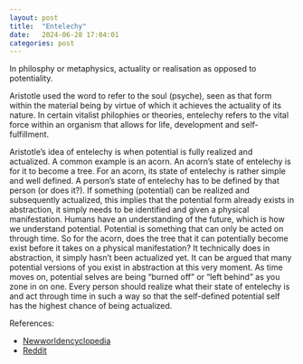 ```yaml
---
layout: post
title:  "Entelechy"
date:   2024-06-28 17:04:01
categories: post
---
```

In philosphy or metaphysics, actuality or realisation as opposed to potentiality.
<!--more-->

Aristotle used the word to refer to the soul (psyche), seen as that form within the material being by virtue of which it achieves the actuality of its nature. In certain vitalist philophies or theories, entelechy refers to the vital force within an organism that allows for life, development and self-fulfillment.

Aristotle’s idea of entelechy is when potential is fully realized and actualized. A common example is an acorn. An acorn’s state of entelechy is for it to become a tree. For an acorn, its state of entelechy is rather simple and well defined. A person’s state of entelechy has to be defined by that person (or does it?). If something (potential) can be realized and subsequently actualized, this implies that the potential form already exists in abstraction, it simply needs to be identified and given a physical manifestation. Humans have an understanding of the future, which is how we understand potential. Potential is something that can only be acted on through time. So for the acorn, does the tree that it can potentially become exist before it takes on a physical manifestation? It technically does in abstraction, it simply hasn’t been actualized yet. It can be argued that many potential versions of you exist in abstraction at this very moment. As time moves on, potential selves are being “burned off” or “left behind” as you zone in on one. Every person should realize what their state of entelechy is and act through time in such a way so that the self-defined potential self has the highest chance of being actualized.

References:
- [Newworldencyclopedia](https://www.newworldencyclopedia.org/entry/Entelechy)
- [Reddit](https://www.reddit.com/r/philosophy/comments/ss1zhc/aristotles_concept_of_entelechy_when_all/)
